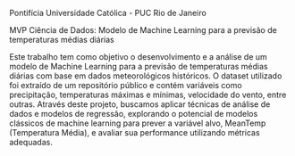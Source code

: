 Pontifícia Universidade Católica - PUC Rio de Janeiro

MVP Ciência de Dados: Modelo de Machine Learning para a previsão de temperaturas médias diárias

Este trabalho tem como objetivo o desenvolvimento e a análise de um modelo de Machine Learning para a previsão de temperaturas médias diárias com base em dados meteorológicos históricos. O dataset utilizado foi extraído de um repositório público e contém variáveis como precipitação, temperaturas máximas e mínimas, velocidade do vento, entre outras. Através deste projeto, buscamos aplicar técnicas de análise de dados e modelos de regressão, explorando o potencial de modelos clássicos de machine learning para prever a variável alvo, MeanTemp (Temperatura Média), e avaliar sua performance utilizando métricas adequadas.

